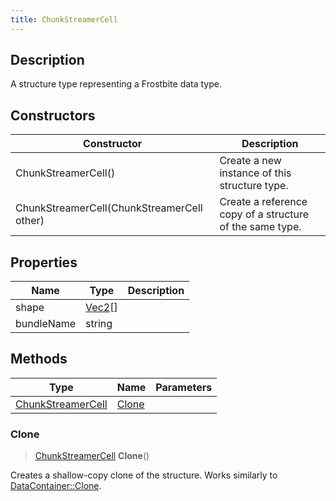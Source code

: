 ```yaml
---
title: ChunkStreamerCell
---
```

## Description

A structure type representing a Frostbite data type.

## Constructors

| Constructor                                | Description                                              |
| ------------------------------------------ | -------------------------------------------------------- |
| ChunkStreamerCell()                        | Create a new instance of this structure type.            |
| ChunkStreamerCell(ChunkStreamerCell other) | Create a reference copy of a structure of the same type. |

## Properties

| Name       | Type                                  | Description |
| ---------- | ------------------------------------- | ----------- |
| shape      | [Vec2](/vext/ref/shared/class/vec2)\[\] |             |
| bundleName | string                                |             |

## Methods

| Type                                   | Name            | Parameters |
| -------------------------------------- | --------------- | ---------- |
| [ChunkStreamerCell](/vext/ref/fb/chunkstreamercell/) | [Clone](#clone) |            |

### Clone

> [ChunkStreamerCell](/vext/ref/fb/chunkstreamercell/) **Clone**()

Creates a shallow-copy clone of the structure. Works similarly to [DataContainer::Clone](/vext/ref/shared/class/datacontainer#clone).
